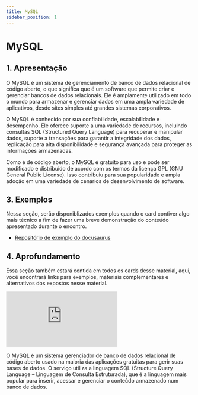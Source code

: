 ```yaml
---
title: MySQL
sidebar_position: 1
---
```


# MySQL

## 1. Apresentação

O MySQL é um sistema de gerenciamento de banco de dados relacional de código aberto, o que significa que é um software que permite criar e gerenciar bancos de dados relacionais. Ele é amplamente utilizado em todo o mundo para armazenar e gerenciar dados em uma ampla variedade de aplicativos, desde sites simples até grandes sistemas corporativos.

O MySQL é conhecido por sua confiabilidade, escalabilidade e desempenho. Ele oferece suporte a uma variedade de recursos, incluindo consultas SQL (Structured Query Language) para recuperar e manipular dados, suporte a transações para garantir a integridade dos dados, replicação para alta disponibilidade e segurança avançada para proteger as informações armazenadas.

Como é de código aberto, o MySQL é gratuito para uso e pode ser modificado e distribuído de acordo com os termos da licença GPL (GNU General Public License). Isso contribuiu para sua popularidade e ampla adoção em uma variedade de cenários de desenvolvimento de software.


## 3. Exemplos

Nessa seção, serão disponiblizados exemplos quando o card contiver algo mais técnico a fim de fazer  uma breve demonstração do conteúdo apresentado durante o encontro.

* [Repositório de exemplo do docusaurus](https://github.com/rmnicola/m8-ec-encontros.git)


## 4. Aprofundamento

Essa seção também estará contida em todos os cards desse material, aqui, você encontrará links para exemplos, materiais complementares e alternativos dos expostos nesse material.

<div style={{ textAlign: 'center' }}>
    <iframe 
        style={{
            display: 'block',
            margin: 'auto',
            width: '100%',
            height: '50vh',
        }}
        src="https://www.youtube.com/embed/5JbAOWJbgIA?si=XkYmngb73LQz0_tC"
        frameborder="0" 
        allowFullScreen>
    </iframe>
</div>


O MySQL é um sistema gerenciador de banco de dados relacional de código aberto usado na maioria das aplicações gratuitas para gerir suas bases de dados. O serviço utiliza a linguagem SQL (Structure Query Language – Linguagem de Consulta Estruturada), que é a linguagem mais popular para inserir, acessar e gerenciar o conteúdo armazenado num banco de dados.